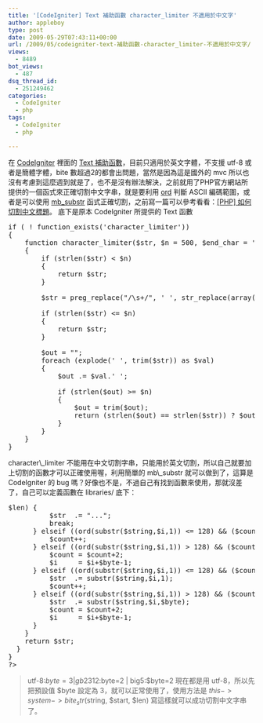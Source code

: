 ```yaml
---
title: '[CodeIgniter] Text 補助函數 character_limiter 不適用於中文字'
author: appleboy
type: post
date: 2009-05-29T07:43:11+00:00
url: /2009/05/codeigniter-text-補助函數-character_limiter-不適用於中文字/
views:
  - 8489
bot_views:
  - 487
dsq_thread_id:
  - 251249462
categories:
  - CodeIgniter
  - php
tags:
  - CodeIgniter
  - php

---
```

在 [CodeIgniter][1] 裡面的 [Text 補助函數][2]，目前只適用於英文字體，不支援 utf-8 或者是簡體字體，bite 數超過2的都會出問題，當然是因為這是國外的 mvc 所以也沒有考慮到這麼週到就是了，也不是沒有辦法解決，之前就用了PHP官方網站所提供的一個函式來正確切割中文字串，就是要利用 [ord][3] 判斷 ASCII 編碼範圍，或者是可以使用 [mb_substr][4] 函式正確切割，之前寫一篇可以參考看看：[[PHP] 如何切割中文標題][5]。 底下是原本 CodeIgniter 所提供的 Text 函數 

<pre class="brush: php; title: ; notranslate" title="">if ( ! function_exists('character_limiter'))
{
	function character_limiter($str, $n = 500, $end_char = '&#8230;')
	{
		if (strlen($str) &lt; $n)
		{
			return $str;
		}
		
		$str = preg_replace("/\s+/", ' ', str_replace(array("\r\n", "\r", "\n"), ' ', $str));
    
		if (strlen($str) &lt;= $n)
		{
			return $str;
		}
    
		$out = "";
		foreach (explode(' ', trim($str)) as $val)
		{
			$out .= $val.' ';
			
			if (strlen($out) >= $n)
			{
				$out = trim($out);
				return (strlen($out) == strlen($str)) ? $out : $out.$end_char;
			}		
		}
	}
}</pre>

<!--more--> character\_limiter 不能用在中文切割字串，只能用於英文切割，所以自己就要加上切割的函數才可以正確使用喔，利用簡單的 mb\_substr 就可以做到了，這算是 CodeIgniter 的 bug 嗎？好像也不是，不過自己有找到函數來使用，那就沒差了，自己可以定義函數在 libraries/ 底下： 

<pre class="brush: php; title: ; notranslate" title=""><?php if ( ! defined('BASEPATH')) exit('No direct script access allowed');

class System
{ 

  function bite_str($string, $start, $len, $byte=3)
  {
    $str     = "";
    $count   = 0;
    $str_len = strlen($string);
    for ($i=0; $i<$str_len; $i++) {
      if (($count+1-$start)>$len) {
          $str  .= "...";
          break;
      } elseif ((ord(substr($string,$i,1)) &lt;= 128) && ($count &lt; $start)) {
          $count++;
      } elseif ((ord(substr($string,$i,1)) > 128) && ($count &lt; $start)) {
          $count = $count+2;
          $i     = $i+$byte-1;
      } elseif ((ord(substr($string,$i,1)) &lt;= 128) && ($count >= $start)) {
          $str  .= substr($string,$i,1);
          $count++;
      } elseif ((ord(substr($string,$i,1)) > 128) && ($count >= $start)) {
          $str  .= substr($string,$i,$byte);
          $count = $count+2;
          $i     = $i+$byte-1;
      }
    }
    return $str;
  }
}
?></pre>

> utf-8:$byte=3 | gb2312:$byte=2 | big5:$byte=2 現在都是用 utf-8，所以先把預設值 $byte 設定為 3，就可以正常使用了，使用方法是 $this->system->bite_str($string, $start, $len) 寫這樣就可以成功切割中文字串了。

 [1]: http://www.codeigniter.com.tw/
 [2]: http://www.codeigniter.com.tw/user_guide/helpers/text_helper.html
 [3]: http://tw.php.net/ord
 [4]: http://tw.php.net/mb_substr
 [5]: http://blog.wu-boy.com/2007/05/18/104/